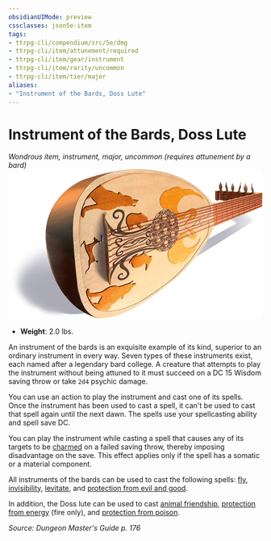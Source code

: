 ```yaml
---
obsidianUIMode: preview
cssclasses: json5e-item
tags:
- ttrpg-cli/compendium/src/5e/dmg
- ttrpg-cli/item/attunement/required
- ttrpg-cli/item/gear/instrument
- ttrpg-cli/item/rarity/uncommon
- ttrpg-cli/item/tier/major
aliases: 
- "Instrument of the Bards, Doss Lute"
---
```

# Instrument of the Bards, Doss Lute
*Wondrous item, instrument, major, uncommon (requires attunement by a bard)*  
![](/CLI/items/img/instrument-of-the-bards-doss-lute.webp#right)

- **Weight**: 2.0 lbs.

An instrument of the bards is an exquisite example of its kind, superior to an ordinary instrument in every way. Seven types of these instruments exist, each named after a legendary bard college. A creature that attempts to play the instrument without being attuned to it must succeed on a DC 15 Wisdom saving throw or take `2d4` psychic damage.

You can use an action to play the instrument and cast one of its spells. Once the instrument has been used to cast a spell, it can't be used to cast that spell again until the next dawn. The spells use your spellcasting ability and spell save DC.

You can play the instrument while casting a spell that causes any of its targets to be [charmed](/CLI/conditions.md#Charmed) on a failed saving throw, thereby imposing disadvantage on the save. This effect applies only if the spell has a somatic or a material component.

All instruments of the bards can be used to cast the following spells: [fly](/CLI/spells/fly.md), [invisibility](/CLI/spells/invisibility.md), [levitate](/CLI/spells/levitate.md), and [protection from evil and good](/CLI/spells/protection-from-evil-and-good.md).

In addition, the Doss lute can be used to cast [animal friendship](/CLI/spells/animal-friendship.md), [protection from energy](/CLI/spells/protection-from-energy.md) (fire only), and [protection from poison](/CLI/spells/protection-from-poison.md).

*Source: Dungeon Master's Guide p. 176*